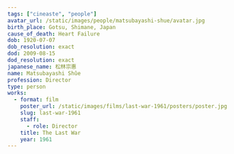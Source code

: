 ```yaml
---
tags: ["cineaste", "people"]
avatar_url: /static/images/people/matsubayashi-shue/avatar.jpg
birth_place: Gotsu, Shimane, Japan
cause_of_death: Heart Failure
dob: 1920-07-07
dob_resolution: exact
dod: 2009-08-15
dod_resolution: exact
japanese_name: 松林宗惠
name: Matsubayashi Shûe
profession: Director
type: person
works:
  - format: film
    poster_url: /static/images/films/last-war-1961/posters/poster.jpg
    slug: last-war-1961
    staff:
      - role: Director
    title: The Last War
    year: 1961
---
```

